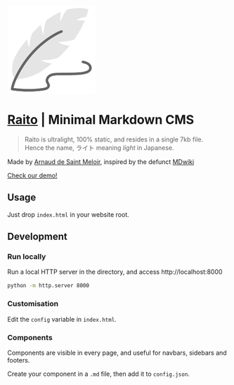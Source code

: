 <img src="logo.svg" height="200" style="margin: auto;"/>

# [Raito](https://github.com/arnaudsm/raito)  | Minimal Markdown CMS
> Raito is ultralight, 100% static, and resides in a single 7kb file.  
> Hence the name, ライト meaning *light* in Japanese.

Made by [Arnaud de Saint Meloir](https://arnaud.at/), inspired by the defunct [MDwiki](https://github.com/Dynalon/mdwiki/)

[Check our demo!](https://arnaud.at/raito)

## Usage
Just drop `index.html` in your website root.

## Development
### Run locally
Run a local HTTP server in the directory, and access http://localhost:8000 

```bash
python -m http.server 8000
```
### Customisation
Edit the `config` variable in `index.html`.

### Components
Components are visible in every page, and useful for navbars, sidebars and footers.

Create your component in a `.md` file, then add it to `config.json`.
